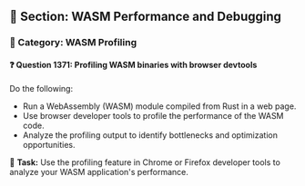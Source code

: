 ## 📘 Section: WASM Performance and Debugging
### 🔹 Category: WASM Profiling
#### ❓ Question 1371: Profiling WASM binaries with browser devtools

Do the following:

- Run a WebAssembly (WASM) module compiled from Rust in a web page.
- Use browser developer tools to profile the performance of the WASM code.
- Analyze the profiling output to identify bottlenecks and optimization opportunities.

🔧 **Task:** Use the profiling feature in Chrome or Firefox developer tools to analyze your WASM application's performance.
